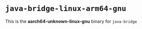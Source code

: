 # `java-bridge-linux-arm64-gnu`

This is the **aarch64-unknown-linux-gnu** binary for `java-bridge`
